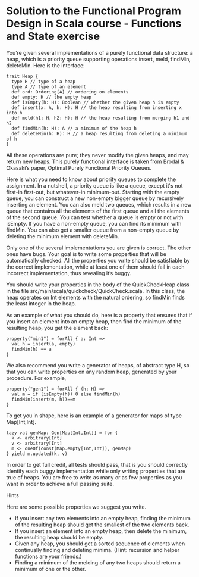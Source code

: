 # Solution to the Functional Program Design in Scala course - Functions and State exercise

You’re given several implementations of a purely functional data structure: a heap, which is a priority queue supporting operations insert, meld, findMin, deleteMin. Here is the interface:
```
trait Heap {
  type H // type of a heap
  type A // type of an element
  def ord: Ordering[A] // ordering on elements
  def empty: H // the empty heap
  def isEmpty(h: H): Boolean // whether the given heap h is empty
  def insert(x: A, h: H): H // the heap resulting from inserting x into h
  def meld(h1: H, h2: H): H // the heap resulting from merging h1 and h2
  def findMin(h: H): A // a minimum of the heap h
  def deleteMin(h: H): H // a heap resulting from deleting a minimum of h
}
```
All these operations are pure; they never modify the given heaps, and may return new heaps. This purely functional interface is taken from Brodal & Okasaki’s paper, Optimal Purely Functional Priority Queues.

Here is what you need to know about priority queues to complete the assignment. In a nutshell, a priority queue is like a queue, except it's not first-in first-out, but whatever-in minimum-out. Starting with the empty queue, you can construct a new non-empty bigger queue by recursively inserting an element. You can also meld two queues, which results in a new queue that contains all the elements of the first queue and all the elements of the second queue. You can test whether a queue is empty or not with isEmpty. If you have a non-empty queue, you can find its minimum with findMin. You can also get a smaller queue from a non-empty queue by deleting the minimum element with deleteMin.

Only one of the several implementations you are given is correct. The other ones have bugs. Your goal is to write some properties that will be automatically checked. All the properties you write should be satisfiable by the correct implementation, while at least one of them should fail in each incorrect implementation, thus revealing it’s buggy.

You should write your properties in the body of the QuickCheckHeap class in the file src/main/scala/quickcheck/QuickCheck.scala. In this class, the heap operates on Int elements with the natural ordering, so findMin finds the least integer in the heap.

As an example of what you should do, here is a property that ensures that if you insert an element into an empty heap, then find the minimum of the resulting heap, you get the element back:
```
property("min1") = forAll { a: Int =>
  val h = insert(a, empty)
  findMin(h) == a
}
```
We also recommend you write a generator of heaps, of abstract type H, so that you can write properties on any random heap, generated by your procedure. For example,

```
property("gen1") = forAll { (h: H) =>
  val m = if (isEmpty(h)) 0 else findMin(h)
  findMin(insert(m, h))==m
}
```

To get you in shape, here is an example of a generator for maps of type Map[Int,Int].

```
lazy val genMap: Gen[Map[Int,Int]] = for {
  k <- arbitrary[Int]
  v <- arbitrary[Int]
  m <- oneOf(const(Map.empty[Int,Int]), genMap)
} yield m.updated(k, v)

```

In order to get full credit, all tests should pass, that is you should correctly identify each buggy implementation while only writing properties that are true of heaps. You are free to write as many or as few properties as you want in order to achieve a full passing suite.

Hints

Here are some possible properties we suggest you write.

* If you insert any two elements into an empty heap, finding the minimum of the resulting heap should get the smallest of the two elements back.
* If you insert an element into an empty heap, then delete the minimum, the resulting heap should be empty.
* Given any heap, you should get a sorted sequence of elements when continually finding and deleting minima. (Hint: recursion and helper functions are your friends.)
* Finding a minimum of the melding of any two heaps should return a minimum of one or the other.
